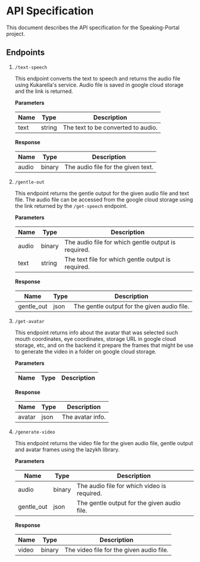 # API Specification

This document describes the API specification for the Speaking-Portal project.

## Endpoints

1. ```/text-speech```

    This endpoint converts the text to speech and returns the audio file using Kukarella's service.
    Audio file is saved in google cloud storage and the link is returned.

    **Parameters**

    | Name | Type | Description |
    | ---- | ---- | ----------- |
    | text | string | The text to be converted to audio. |

    **Response**

    | Name | Type | Description |
    | ---- | ---- | ----------- |
    | audio | binary | The audio file for the given text. |

2. ```/gentle-out```

    This endpoint returns the gentle output for the given audio file and text file.
    The audio file can be accessed from the google cloud storage using the link returned by the ```/get-speech``` endpoint.


    **Parameters**

    | Name | Type | Description |
    | ---- | ---- | ----------- |
    | audio | binary | The audio file for which gentle output is required. |
    | text | string | The text file for which gentle output is required. |

    **Response**

    | Name | Type | Description |
    | ---- | ---- | ----------- |
    | gentle_out | json | The gentle output for the given audio file. |

3. ```/get-avatar```

    This endpoint returns info about the avatar that was selected such mouth coordinates, eye coordinates, storage URL in google cloud storage, etc, and on the backend it prepare the frames that might be use to generate the video in a folder on google cloud storage.

    **Parameters**

    | Name | Type | Description |
    | ---- | ---- | ----------- |

    **Response**

    | Name | Type | Description |
    | ---- | ---- | ----------- |
    | avatar | json | The avatar info. |

4. ```/generate-video```

    This endpoint returns the video file for the given audio file, gentle output and avatar frames using the lazykh library.

    **Parameters**

    | Name | Type | Description |
    | ---- | ---- | ----------- |
    | audio | binary | The audio file for which video is required. |
    | gentle_out | json | The gentle output for the given audio file. |

    **Response**

    | Name | Type | Description |
    | ---- | ---- | ----------- |
    | video | binary | The video file for the given audio file. |